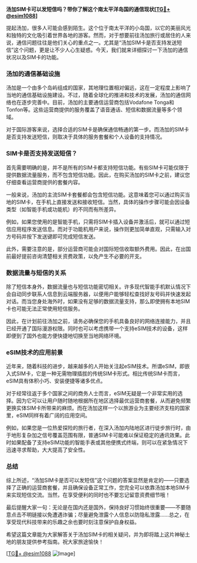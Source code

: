 **汤加SIM卡可以发短信吗？带你了解这个南太平洋岛国的通信现状[[TG💪+ @esim1088](https://t.me/s/esim1088)]**

提起汤加，很多人可能会感到陌生。这个位于南太平洋的小岛国，以它的美丽风光和独特的文化吸引着世界各地的游客。然而，对于想要前往汤加旅行或居住的人来说，通信问题往往是他们关心的重点之一。尤其是“汤加SIM卡是否支持发送短信”这个问题，更是让不少人心生疑惑。今天，我们就来详细探讨一下汤加的通信状况以及SIM卡的功能。

### 汤加的通信基础设施

汤加是一个由多个岛屿组成的国家，其地理位置相对偏远，这在一定程度上影响了当地的通信基础设施建设。不过，随着全球化的推进和技术的发展，汤加的通信网络也在逐步完善中。目前，汤加的主要通信运营商包括Vodafone Tonga和Tonfon等。这些运营商提供的服务覆盖了语音通话、短信和数据流量等多个领域。

对于国际游客来说，选择合适的SIM卡是确保通信畅通的第一步。而汤加的SIM卡是否支持发送短信，则取决于具体的服务套餐和个人设备的支持情况。

### SIM卡是否支持发送短信？

首先需要明确的是，并不是所有的SIM卡都支持短信功能。有些SIM卡可能仅限于提供数据流量服务，而不包含短信功能。因此，在购买汤加的SIM卡之前，建议您仔细查看运营商提供的套餐内容。

一般来说，汤加的主流SIM卡套餐都会包含短信功能。这意味着您可以通过购买当地的SIM卡，在手机上直接发送和接收短信。当然，具体的操作步骤可能会因设备类型（如智能手机或功能机）的不同而有所差异。

例如，如果您使用的是智能手机，只需将SIM卡插入设备并激活后，就可以通过短信应用程序发送信息。而对于功能机用户来说，操作则更加简单直观，只需输入对方号码并按下发送键即可完成短信发送。

此外，需要注意的是，部分运营商可能会对国际短信收取额外费用。因此，在出国前最好提前咨询清楚相关资费政策，以免产生不必要的开支。

### 数据流量与短信的关系

除了短信本身外，数据流量也与短信功能密切相关。许多现代智能手机默认情况下会自动同步联系人信息到云端服务器，以便用户能够轻松查找好友号码并快速发起对话。而当您身处海外时，如果没有足够的数据流量支持，那么即使拥有本地SIM卡也可能无法正常使用短信服务。

因此，在计划前往汤加之前，请务必确保您的手机具备良好的网络连接能力，并且已经开通了国际漫游权限。同时也可以考虑携带一个支持eSIM技术的设备，这样即便到了国外也能方便快捷地切换至当地网络环境。

### eSIM技术的应用前景

近年来，随着科技的进步，越来越多的人开始关注起eSIM技术。所谓eSIM，即嵌入式SIM卡，它是一种无需物理插拔的传统SIM卡形式。相比传统SIM卡而言，eSIM具有体积小巧、安装便捷等诸多优点。

对于经常往返于多个国家之间的商务人士而言，eSIM无疑是一个非常实用的选择。因为它可以让用户随时随地根据所在地区选择最优运营商套餐，从而避免频繁更换实体SIM卡所带来的麻烦。而在汤加这样一个以旅游业为主要经济支柱的国家里，eSIM同样有着广阔的应用空间。

例如，如果您是一位热爱探险的旅行者，在深入汤加内陆地区进行徒步旅行时，由于地形复杂加之信号覆盖范围有限，普通SIM卡可能难以保证稳定的通讯效果。此时如果配备了支持eSIM功能的智能手表或其他便携式终端，则可以在紧急情况下迅速寻求帮助，大大提高了安全性。

### 总结

综上所述，“汤加SIM卡是否可以发短信”这个问题的答案显然是肯定的——只要选择了正确的运营商套餐，并且确保设备正常工作，您完全可以依靠汤加本地SIM卡来实现短信交流。当然，在享受便利的同时也不要忘记留意资费细节哦！

最后提醒大家一句：无论是在国内还是国外，保持良好习惯始终很重要——不要随意点击不明链接以免遭遇诈骗；尽量避免泄露个人信息以防隐私泄露……总之，在享受现代科技带来的乐趣之余也要时刻注意保护自身权益。

希望这篇文章能为大家解答关于汤加SIM卡的相关疑问，并为即将踏上这片神秘土地的朋友提供参考指南。祝大家旅途愉快！

[[TG💪+ @esim1088](https://t.me/s/esim1088) ![Image](https://i.postimg.cc/4NQfJmqS/Snipaste-2025-05-13-00-14-12.png)]